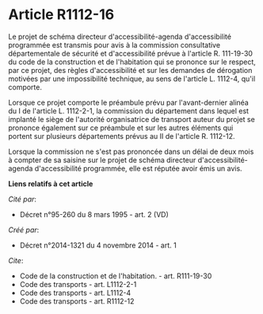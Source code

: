 # Article R1112-16

Le projet de schéma directeur d'accessibilité-agenda d'accessibilité programmée est transmis pour avis à la commission
consultative départementale de sécurité et d'accessibilité prévue à l'article R. 111-19-30 du code de la construction et de
l'habitation qui se prononce sur le respect, par ce projet, des règles d'accessibilité et sur les demandes de dérogation
motivées par une impossibilité technique, au sens de l'article L. 1112-4, qu'il comporte. 

Lorsque ce projet comporte le préambule prévu par l'avant-dernier alinéa du I de l'article L. 1112-2-1, la commission du
département dans lequel est implanté le siège de l'autorité organisatrice de transport auteur du projet se prononce également
sur ce préambule et sur les autres éléments qui portent sur plusieurs départements prévus au II de l'article R. 1112-12. 

Lorsque la commission ne s'est pas prononcée dans un délai de deux mois à compter de sa saisine sur le projet de schéma
directeur d'accessibilité-agenda d'accessibilité programmée, elle est réputée avoir émis un avis.

**Liens relatifs à cet article**

_Cité par_:

  - Décret n°95-260 du 8 mars 1995 - art. 2 (VD)

_Créé par_:

  - Décret n°2014-1321 du 4 novembre 2014 - art. 1

_Cite_:

  - Code de la construction et de l'habitation. - art. R111-19-30
  - Code des transports - art. L1112-2-1
  - Code des transports - art. L1112-4
  - Code des transports - art. R1112-12
